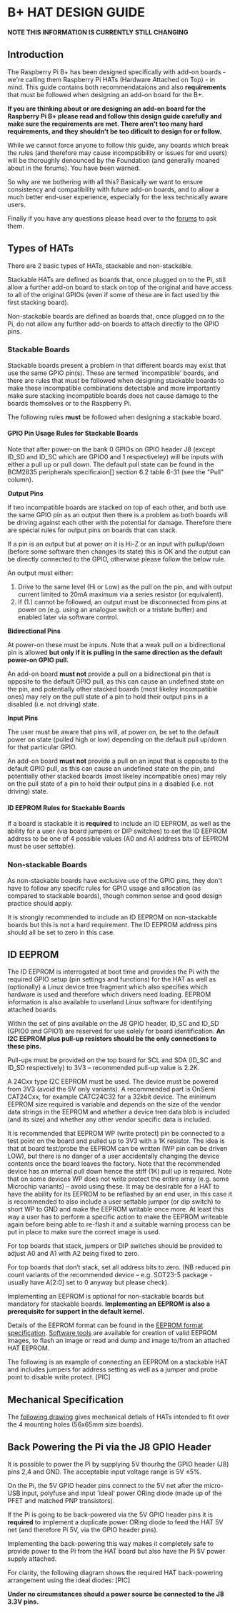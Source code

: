 # B+ HAT DESIGN GUIDE

**NOTE THIS INFORMATION IS CURRENTLY STILL CHANGING**

## Introduction

The Raspberry Pi B+ has been designed specifically with add-on boards - we're calling them Raspberry Pi HATs (Hardware Attached on Top) - in mind. This guide contains both recommendataions and also **requirements** that must be followed when designing an add-on board for the B+.

**If you are thinking about or are designing an add-on board for the Raspberry Pi B+ please read and follow this design guide carefully and make sure the requirements are met. There aren't too many hard requirements, and they shouldn't be too dificult to design for or follow.**

While we cannot force anyone to follow this guide, any boards which break the rules (and therefore may cause incompatibility or issues for end users) will be thoroughly denounced by the Foundation (and generally moaned about in the forums). You have been warned.

So why are we bothering with all this? Basically we want to ensure consistency and compatibility with future add-on boards, and to allow a much better end-user experience, especially for the less technically aware users.

Finally if you have any questions please head over to the [forums](http://www.raspberrypi.org/forums/viewforum.php?f=100) to ask them.

## Types of HATs

There are 2 basic types of HATs, stackable and non-stackable.

Stackable HATs are defined as boards that, once plugged on to the Pi, still allow a further add-on board to stack on top of the original and have access to all of the original GPIOs (even if some of these are in fact used by the first stacking board).

Non-stackable boards are defined as boards that, once plugged on to the Pi, do not allow any further add-on boards to attach directly to the GPIO pins.

### Stackable Boards

Stackable boards present a problem in that different boards may exist that use the same GPIO pin(s). These are termed 'incompatible' boards, and there are rules that must be followed when designing stackable boards to make these incompatible combinations detectable and more importantly make sure stacking incompatible boards does not cause damage to the boards themselves or to the Raspberry Pi.

The following rules **must** be followed when designing a stackable board.

#### GPIO Pin Usage Rules for Stackable Boards

Note that after power-on the bank 0 GPIOs on GPIO header J8 (except ID_SD and ID_SC which are GPIO0 and 1 respectiveley) will be inputs with either a pull up or pull down. The default pull state can be found in the BCM2835 peripherals specificaion[] section 6.2 table 6-31 (see the "Pull" column).

**Output Pins**

If two incompatible boards are stacked on top of each other, and both use the same GPIO pin as an output then there is a problem as both boards will be driving against each other with the potential for damage. Therefore there are special rules for output pins on boards that can stack.

If a pin is an output but at power on it is Hi-Z or an input with pullup/down (before some software then changes its state) this is OK and the output can be directly connected to the GPIO, otherwise please follow the below rule.

An output must either:
  1. Drive to the same level (Hi or Low) as the pull on the pin, and with output current limited to 20mA maximum via a series resistor (or equivalent).
  2. If (1.) cannot be followed, an output must be disconnected from pins at power on (e.g. using an analogue switch or a tristate buffer) and enabled later via software control.

**Bidirectional Pins**

At power-on these must be inputs. Note that a weak pull on a bidirectional pin is allowed **but only if it is pulling in the same direction as the default power-on GPIO pull.**

An add-on board **must not** provide a pull on a bidirectional pin that is opposite to the default GPIO pull, as this can cause an undefined state on the pin, and potentially other stacked boards (most likeley incompatible ones) may rely on the pull state of a pin to hold their output pins in a disabled (i.e. not driving) state.

**Input Pins**

The user must be aware that pins will, at power on, be set to the default power on state (pulled high or low) depending on the default pull up/down for that particular GPIO.

An add-on board **must not** provide a pull on an input that is opposite to the default GPIO pull, as this can cause an undefined state on the pin, and potentially other stacked boards (most likeley incompatible ones) may rely on the pull state of a pin to hold their output pins in a disabled (i.e. not driving) state.

#### ID EEPROM Rules for Stackable Boards

If a board is stackable it is **required** to include an ID EEPROM, as well as the ability for a user (via board jumpers or DIP switches) to set the ID EEPROM address to be one of 4 possible values (A0 and A1 address bits of EEPROM must be user settable).

### Non-stackable Boards

As non-stackable boards have exclusive use of the GPIO pins, they don't have to follow any specifc rules for GPIO usage and allocation (as compared to stackable boards), though common sense and good design practice should apply.

It is strongly recommended to include an ID EEPROM on non-stackable boards but this is not a hard requirement. The ID EEPROM address pins should all be set to zero in this case.

## ID EEPROM

The ID EEPROM is interrogated at boot time and provides the Pi with the required GPIO setup (pin settings and functions) for the HAT as well as (optionally) a Linux device tree fragment which also specifies which hardware is used and therefore which drivers need loading. EEPROM information is also available to userland Linux software for identifying attached boards.

Within the set of pins available on the J8 GPIO header, ID_SC and ID_SD (GPIO0 and GPIO1) are reserved for use solely for board identification. **An I2C EEPROM plus pull-up resistors should be the only connections to these pins.**

Pull-ups must be provided on the top board for SCL and SDA  (ID_SC and ID_SD respectively) to 3V3 – recommended pull-up value is 2.2K.

A 24Cxx type I2C EEPROM must be used. The device must be powered from 3V3 (avoid the 5V only variants). A recommended part is OnSemi CAT24Cxx, for example CATC24C32 for a 32kbit device. The minimum EEPROM size required is variable and depends on the size of the vendor data strings in the EEPROM and whether a device tree data blob is included (and its size) and whether any other vendor specific data is included.

It is recommended that EEPROM WP (write protect) pin be connected to a test point on the board and pulled up to 3V3 with a 1K resistor. The idea is that at board test/probe the EEPROM can be written (WP pin can be driven LOW), but there is no danger of a user accidentally changing the device contents once the board leaves the factory. Note that the recommended device has an internal pull down hence the stiff (1K) pull up is required. Note that on some devices WP does not write protect the entire array (e.g. some Microchip variants) – avoid using these.
It may be desirable for a HAT to have the ability for its EEPROM to be reflashed by an end user, in this case it is recommended to also include a user settable jumper (or dip switch) to short WP to GND and make the EEPROM writable once more. At least this way a user has to perform a specific action to make the EEPROM writeable again before being able to re-flash it and a suitable warning process can be put in place to make sure the correct image is used.

For top boards that stack, jumpers or DIP switches should be provided to adjust A0 and A1 with A2 being fixed to zero.

For top boards that don’t stack, set all address bits to zero. (NB reduced pin count variants of the recommended device – e.g. SOT23-5 package - usually have A[2:0] set to 0 anyway but please check).

Implementing an EEPROM is optional for non-stackable boards but mandatory for stackable boards. **Implementing an EEPROM is also a prerequisite for support in the default kernel.**

Details of the EEPROM format can be found in the [EEPROM format specification](eeprom-format.md). [Software tools](./eepromutils) are available for creation of valid EEPROM images, to flash an image or read and dump and image to/from an attached HAT EEPROM.

The following is an example of connecting an EEPROM on a stackable HAT and includes jumpers for address setting as well as a jumper and probe point to disable write protect. [PIC]

## Mechanical Specification

The [following drawing](hat-board-mechanical.pdf) gives mechanical detials of HATs intended to fit over the 4 mounting holes (56x65mm size boards).

## Back Powering the Pi via the J8 GPIO Header

It is possible to power the Pi by supplying 5V thourhg the GPIO header (J8) pins 2,4 and GND. The acceptable input voltage range is 5V ±5%.

On the Pi, the 5V GPIO header pins connect to the 5V net after the micro-USB input, polyfuse and input 'ideal' power ORing diode (made up of the PFET and matched PNP transistors). 

If the Pi is going to be back-powered via the 5V GPIO header pins it is **required** to implement a duplicate power ORing diode to feed the HAT 5V net (and therefore Pi 5V, via the GPIO header pins).

Implementing the back-powering this way makes it completely safe to provide power to the Pi from the HAT board but also have the Pi 5V power supply attached.

For clarity, the following diagram shows the required HAT back-powering arrangement using the ideal diodes:
[PIC]

**Under no circumstances should a power source be connected to the J8 3.3V pins.**

